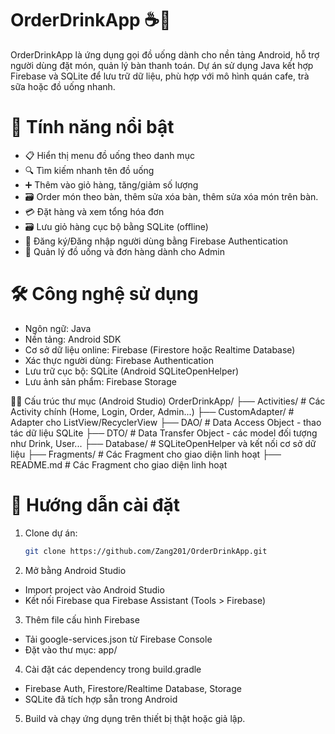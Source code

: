 # OrderDrinkApp ☕️🥤

OrderDrinkApp là ứng dụng gọi đồ uống dành cho nền tảng Android, hỗ trợ người dùng đặt món, quản lý bàn thanh toán.
Dự án sử dụng Java kết hợp Firebase và SQLite để lưu trữ dữ liệu, phù hợp với mô hình quán cafe, trà sữa hoặc đồ uống nhanh.

 # 🚀 Tính năng nổi bật

- 📋 Hiển thị menu đồ uống theo danh mục
- 🔍 Tìm kiếm nhanh tên đồ uống
- ➕ Thêm vào giỏ hàng, tăng/giảm số lượng
- 🗃️ Order món theo bàn, thêm sửa xóa bàn, thêm sửa xóa món trên bàn.
- 💳 Đặt hàng và xem tổng hóa đơn
- 🗃️ Lưu giỏ hàng cục bộ bằng SQLite (offline)
- 👤 Đăng ký/Đăng nhập người dùng bằng Firebase Authentication
- 🔧 Quản lý đồ uống và đơn hàng dành cho Admin

# 🛠️ Công nghệ sử dụng

- Ngôn ngữ: Java
- Nền tảng: Android SDK
- Cơ sở dữ liệu online: Firebase (Firestore hoặc Realtime Database)
- Xác thực người dùng: Firebase Authentication
- Lưu trữ cục bộ: SQLite (Android SQLiteOpenHelper)
- Lưu ảnh sản phẩm: Firebase Storage

🧑‍💻 Cấu trúc thư mục (Android Studio)
OrderDrinkApp/
├── Activities/        # Các Activity chính (Home, Login, Order, Admin...)
├── CustomAdapter/     # Adapter cho ListView/RecyclerView
├── DAO/               # Data Access Object - thao tác dữ liệu SQLite
├── DTO/               # Data Transfer Object - các model đối tượng như Drink, User...
├── Database/          # SQLiteOpenHelper và kết nối cơ sở dữ liệu
├── Fragments/         # Các Fragment cho giao diện linh hoạt
├── README.md         # Các Fragment cho giao diện linh hoạt
# 🔧 Hướng dẫn cài đặt

1. Clone dự án:
   ```bash
   git clone https://github.com/Zang201/OrderDrinkApp.git
2. Mở bằng Android Studio
- Import project vào Android Studio
- Kết nối Firebase qua Firebase Assistant (Tools > Firebase)
3. Thêm file cấu hình Firebase
- Tải google-services.json từ Firebase Console
- Đặt vào thư mục: app/
4. Cài đặt các dependency trong build.gradle
- Firebase Auth, Firestore/Realtime Database, Storage
- SQLite đã tích hợp sẵn trong Android
5. Build và chạy ứng dụng trên thiết bị thật hoặc giả lập.




